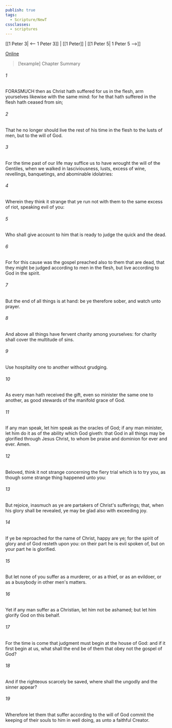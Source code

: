 ```yaml
---
publish: true
tags:
  - Scripture/NewT
cssclasses:
  - scriptures
---
```

[[1 Peter 3| <-- 1 Peter 3]] | [[1 Peter]] | [[1 Peter 5| 1 Peter 5 -->]]

[Online](https://churchofjesuschrist.org/study/scriptures/nt/1-pet/4?lang=eng)

>[!example] Chapter Summary
>
###### 1
FORASMUCH then as Christ hath suffered for us in the flesh, arm yourselves likewise with the same mind: for he that hath suffered in the flesh hath ceased from sin;
###### 2
That he no longer should live the rest of his time in the flesh to the lusts of men, but to the will of God.
###### 3
For the time past of our life may suffice us to have wrought the will of the Gentiles, when we walked in lasciviousness, lusts, excess of wine, revellings, banquetings, and abominable idolatries:
###### 4
Wherein they think it strange that ye run not with them to the same excess of riot, speaking evil of you:
###### 5
Who shall give account to him that is ready to judge the quick and the dead.
###### 6
For for this cause was the gospel preached also to them that are dead, that they might be judged according to men in the flesh, but live according to God in the spirit.
###### 7
But the end of all things is at hand: be ye therefore sober, and watch unto prayer.
###### 8
And above all things have fervent charity among yourselves: for charity shall cover the multitude of sins.
###### 9
Use hospitality one to another without grudging.
###### 10
As every man hath received the gift, even so minister the same one to another, as good stewards of the manifold grace of God.
###### 11
If any man speak, let him speak as the oracles of God; if any man minister, let him do it as of the ability which God giveth: that God in all things may be glorified through Jesus Christ, to whom be praise and dominion for ever and ever. Amen.
###### 12
Beloved, think it not strange concerning the fiery trial which is to try you, as though some strange thing happened unto you:
###### 13
But rejoice, inasmuch as ye are partakers of Christ's sufferings; that, when his glory shall be revealed, ye may be glad also with exceeding joy.
###### 14
If ye be reproached for the name of Christ, happy are ye; for the spirit of glory and of God resteth upon you: on their part he is evil spoken of, but on your part he is glorified.
###### 15
But let none of you suffer as a murderer, or as a thief, or as an evildoer, or as a busybody in other men's matters.
###### 16
Yet if any man suffer as a Christian, let him not be ashamed; but let him glorify God on this behalf.
###### 17
For the time is come that judgment must begin at the house of God: and if it first begin at us, what shall the end be of them that obey not the gospel of God?
###### 18
And if the righteous scarcely be saved, where shall the ungodly and the sinner appear?
###### 19
Wherefore let them that suffer according to the will of God commit the keeping of their souls to him in well doing, as unto a faithful Creator.



